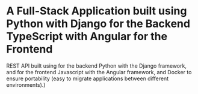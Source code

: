 # A Full-Stack Application built using Python with Django for the Backend TypeScript with Angular for the Frontend
REST API built using for the backend Python with the Django framework, and for the frontend Javascript with the Angular framework, and Docker to ensure portability (easy to migrate applications between different environments).)